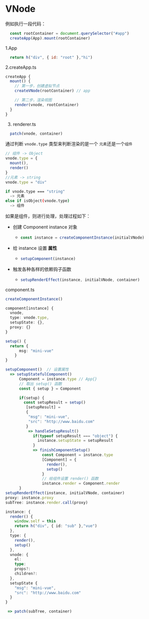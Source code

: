 # VNode
例如执行一段代码：
~~~js
  const rootContainer = document.querySelector("#app")
  createApp(App).mount(rootContainer)
~~~
1.App 
~~~js
  return h("div", { id: "root" },"hi")
~~~

2.createApp.ts
~~~ts
createApp {
  mount() {
    // 第一步，创建虚拟节点
    createVNode(rootContainer) // app

    // 第二步，渲染视图
    render(vnode, rootContainer)
  }
}
~~~
3. renderer.ts
~~~ts
  patch(vnode, container)
~~~

通过判断 ``vnode.type`` 类型来判断渲染的是一个 ``元素``还是一个``组件``
~~~ts
// 组件 -> Object
vnode.type = {
  mount(),
  render()
}
//元素 -> string
vnode.type = "div"
~~~

~~~bash
if vnode.type === "string" 
  -> 元素
else if isObject(vnode.type)
  -> 组件
~~~

如果是组件，则进行处理，处理过程如下：
+ 创建 Component instance 对象
  + ~~~ts
    const instance = createComponentInstance(initialVNode)
    ~~~
+ 给 instance 设置 **属性**
  + ~~~ts
    setupComponent(instance)
    ~~~
+ 触发各种各样的依赖钩子函数
  + ~~~ts
    setupRenderEffect(instance, initialVNode, container)
    ~~~

component.ts
~~~ts
createComponentInstance()

component[instance] {
  vnode,
  type: vnode.type,
  setupState: {},
  proxy: {}
}

setup() {
  return {
      msg: "mini-vue"
    }
}

setupComponent()  // 设置属性
  => setupStatefulComponent() 
      Component = instance.type // App{}
      // 取出 setup() 函数
      const { setup } = Component

      if(setup) {
        const setupResult = setup()
         [setupResult] = 
         {
          "msg": "mini-vue",
          "src": "http://www.baidu.com"
         }
          => handleSetupResult()
            if(typeof setupResult === "object") {
              instance.setupState = setupResult
            }
            => finishComponentSetup()
                const Component = instance.type
                [Component] = {
                  render(),
                  setup()
                }
                // 给组件设置 render() 函数
                instance.render = Component.render
      }
setupRenderEffect(instance, initialVNode, container)
proxy: instance.proxy
subTree: instance.render.call(proxy)

instance: {
  render() {
    window.self = this
    return h("div", { id: "sub" },"vue")
  },
  type: {
    render(),
    setup()
  },
  vnode: {
    el:
    type:
    props?:
    children?:
  },
  setupState {
    "msg": "mini-vue",
    "src": "http://www.baidu.com"
  }
}

 => patch(subTree, container)
~~~